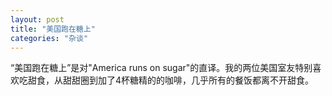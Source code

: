 ```yaml
---
layout: post
title: "美国跑在糖上"
categories: "杂谈"
---
```

“美国跑在糖上”是对"America runs on sugar"的直译。我的两位美国室友特别喜欢吃甜食，从甜甜圈到加了4杯糖精的的咖啡，几乎所有的餐饭都离不开甜食。
